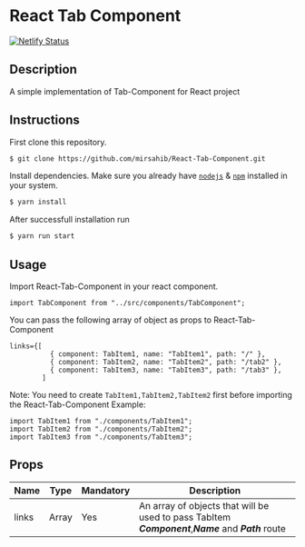 # React Tab Component

[![Netlify Status](https://api.netlify.com/api/v1/badges/1bab735c-40a2-47b7-bfbd-cd900f79d7e1/deploy-status)](https://app.netlify.com/sites/dazzling-jang-dcf2d2/deploys)

## Description

A simple implementation of Tab-Component for React project

## Instructions

First clone this repository.

```bash
$ git clone https://github.com/mirsahib/React-Tab-Component.git
```

Install dependencies. Make sure you already have [`nodejs`](https://nodejs.org/en/) & [`npm`](https://www.npmjs.com/) installed in your system.

```bash
$ yarn install
```

After successfull installation run

```bash
$ yarn run start
```

## Usage

Import React-Tab-Component in your react component.

```
import TabComponent from "../src/components/TabComponent";
```

You can pass the following array of object as props to React-Tab-Component

```
links={[
          { component: TabItem1, name: "TabItem1", path: "/" },
          { component: TabItem2, name: "TabItem2", path: "/tab2" },
          { component: TabItem3, name: "TabItem3", path: "/tab3" },
        ]
```

Note: You need to create `TabItem1,TabItem2,TabItem2` first before importing the React-Tab-Component
Example:

```
import TabItem1 from "./components/TabItem1";
import TabItem2 from "./components/TabItem2";
import TabItem3 from "./components/TabItem3";
```

## Props

| Name  | Type  | Mandatory | Description                                                                                           |
| ----- | ----- | --------- | ----------------------------------------------------------------------------------------------------- |
| links | Array | Yes       | An array of objects that will be used to pass TabItem **_Component_**,**_Name_** and **_Path_** route |
